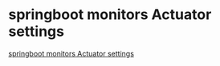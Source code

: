 # springboot monitors Actuator settings
[springboot monitors Actuator settings](https://aiwithcloud.com/2022/09/16/springboot_monitors_actuator_settings/)